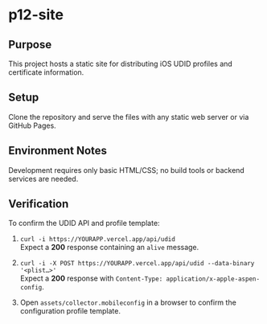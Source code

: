 # p12-site

## Purpose
This project hosts a static site for distributing iOS UDID profiles and certificate information.

## Setup
Clone the repository and serve the files with any static web server or via GitHub Pages.

## Environment Notes
Development requires only basic HTML/CSS; no build tools or backend services are needed.

## Verification
To confirm the UDID API and profile template:

1. `curl -i https://YOURAPP.vercel.app/api/udid`  
   Expect a **200** response containing an `alive` message.

2. `curl -i -X POST https://YOURAPP.vercel.app/api/udid --data-binary '<plist…>'`  
   Expect a **200** response with `Content-Type: application/x-apple-aspen-config`.

3. Open `assets/collector.mobileconfig` in a browser to confirm the configuration profile template.
